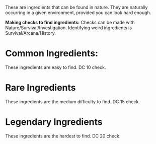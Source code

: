 These are ingredients that can be found in nature. They are naturally occurring in a given environment, provided you can look hard enough. 

**Making checks to find ingredients:**
Checks can be made with Nature/Survival/Investigation. Identifying weird ingredients is Survival/Arcana/History.

# Common Ingredients:
These ingredients are easy to find. DC 10 check.

# Rare Ingredients
These ingredients are the medium difficulty to find. DC 15 check.

# Legendary Ingredients
These ingredients are the hardest to find. DC 20 check.